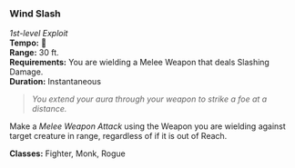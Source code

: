 ### Wind Slash
*1st-level Exploit*  
**Tempo:** 🔺  
**Range:** 30 ft.  
**Requirements:** You are wielding a Melee Weapon that deals Slashing Damage.  
**Duration:** Instantaneous  

> *You extend your aura through your weapon to strike a foe at a distance.*

Make a *Melee Weapon Attack* using the Weapon you are wielding against target creature in range, regardless of if it is out of Reach.

**Classes:** Fighter, Monk, Rogue
